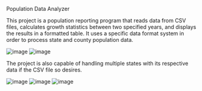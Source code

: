 Population Data Analyzer

This project is a population reporting program that reads data from CSV files, calculates growth statistics between two specified years, and displays the results in a formatted table. It uses a specific data format system in order to process state and county population data.

![image](https://github.com/anthonytran22/Population-Data-Analyzer/assets/171378313/9f2a3e37-1307-459b-a5f1-47b19bf96178)
![image](https://github.com/anthonytran22/Population-Data-Analyzer/assets/171378313/6010882d-8dc7-4575-9817-84cb0a7cea87)


The project is also capable of handling multiple states with its respective data if the CSV file so desires.


![image](https://github.com/anthonytran22/Population-Data-Analyzer/assets/171378313/af30a083-76d9-4a16-82fb-6182fe9ae775)
![image](https://github.com/anthonytran22/Population-Data-Analyzer/assets/171378313/34bf11c2-ff21-4be1-a234-e00b6c2c9a5e)
![image](https://github.com/anthonytran22/Population-Data-Analyzer/assets/171378313/73b085ec-17cc-45b3-8b4e-88f23d08cebb)



